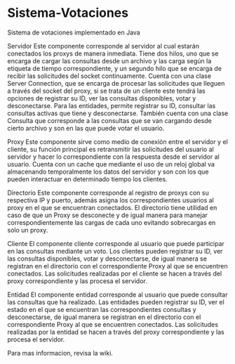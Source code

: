 # Sistema-Votaciones
Sistema de votaciones implementado en Java

Servidor
Este componente corresponde al servidor al cual estarán conectados los proxys de manera inmediata. 
Tiene dos hilos, uno que se encarga de cargar las consultas desde un archivo y las carga según la etiqueta de tiempo 
correspondiente, y un segundo hilo que se encarga de recibir las solicitudes del socket continuamente. 
Cuenta con una clase Server Connection, que se encarga de procesar las solicitudes que lleguen a través del socket del proxy, 
si se trata de un cliente este tendrá las opciones de registrar su ID, ver las consultas disponibles, votar y desconectarse. 
Para las entidades, permite registrar su ID, consultar las consultas activas que tiene y desconectarse. 
También cuenta con una clase Consulta que corresponde a las consultas que se van cargando desde cierto archivo y 
son en las que puede votar el usuario.

Proxy
Este componente sirve como medio de conexión entre el servidor y el cliente, su función principal es retransmitir 
las solicitudes del usuario al servidor y hacer lo correspondiente con la respuesta desde el servidor al usuario. 
Cuenta con un cache que mediante el uso de un reloj global va almacenando temporalmente los datos del servidor y 
son con los que pueden interactuar en determinado tiempo los clientes.

Directorio
Este componente corresponde al registro de proxys con su respectiva IP y puerto, además asigna los correspondientes 
usuarios al proxy en el que se encuentran conectados. El directorio tiene utilidad en caso de que un Proxy se desconecte 
y de igual manera para manejar correspondientemente las cargas de cada uno evitando sobrecargas en solo un proxy.

Cliente
El componente cliente corresponde al usuario que puede participar en las consultas mediante un voto. Los clientes pueden 
registrar su ID, ver las consultas disponibles, votar y desconectarse, de igual manera se registran en el directorio 
con el correspondiente Proxy al que se encuentren conectados. Las solicitudes realizadas por el cliente se hacen a través 
del proxy correspondiente y las procesa el servidor.

Entidad
El componente entidad corresponde al usuario que puede consultar las consultas que ha realizado. 
Las entidades pueden registrar su ID, ver el estado en el que se encuentran las correspondientes consultas y 
desconectarse, de igual manera se registran en el directorio con el correspondiente Proxy al que se encuentren conectados. 
Las solicitudes realizadas por la entidad se hacen a través del proxy correspondiente y las procesa el servidor.

Para mas informacion, revisa la wiki.
